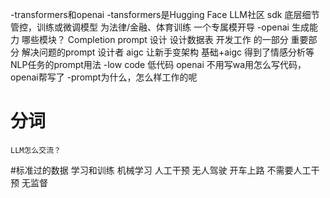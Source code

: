 -transformers和openai
    -tansformers是Hugging Face LLM社区 sdk
        底层细节管控，训练或微调模型 为法律/金融、体育训练
        一个专属模开导
    -openai 生成能力 哪些模块？
        Completion
        prompt 设计 设计数据表 开发工作 的一部分 重要部分
        解决问题的prompt 设计者
    aigc 让新手变架构 基础+aigc
    得到了情感分析等NLP任务的prompt用法
-low code 低代码
    openai 不用写wa用怎么写代码，openai帮写了
-prompt为什么，怎么样工作的呢

# 分词
    LLM怎么交流？
#标准过的数据
    学习和训练 机械学习 人工干预
    无人驾驶 开车上路 不需要人工干预 无监督